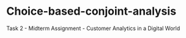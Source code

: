 # Choice-based-conjoint-analysis
Task 2 - Midterm Assignment - Customer Analytics in a Digital World
